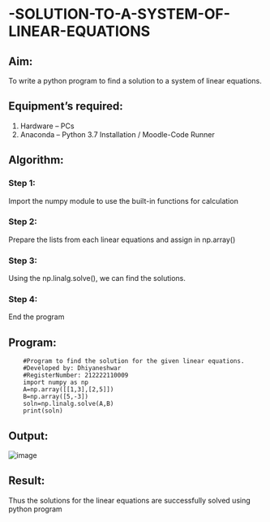 # -SOLUTION-TO-A-SYSTEM-OF-LINEAR-EQUATIONS
## Aim:
To write a python program to find a solution to a system of linear equations.
## Equipment’s required:
1. 	Hardware – PCs
2. 	Anaconda – Python 3.7 Installation / Moodle-Code Runner
## Algorithm:
### Step 1: 
Import the numpy module to use the built-in functions for calculation
### Step 2: 
Prepare the lists from each linear equations and assign in np.array()
### Step 3: 
Using the np.linalg.solve(), we can find the solutions.
### Step 4: 
End the program
## Program:
        #Program to find the solution for the given linear equations.
        #Developed by: Dhiyaneshwar
        #RegisterNumber: 212222110009
        import numpy as np
        A=np.array([[1,3],[2,5]])
        B=np.array([5,-3])
        soln=np.linalg.solve(A,B)
        print(soln)


## Output:
![image](https://github.com/Dhiyanesh24/-SOLUTION-TO-A-SYSTEM-OF-LINEAR-EQUATIONS/assets/118362288/cce83a4b-6573-42d8-a5fb-83005b0cfb83)

## Result: 
Thus the solutions for the linear equations are successfully solved using python program

